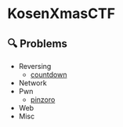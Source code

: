 # KosenXmasCTF
## 🔍 Problems
- Reversing
  - [countdown](https://github.com/KosenXmasCTF/countdown)
- Network
- Pwn
	- [pinzoro](https://github.com/KosenXmasCTF/pinzoro)
- Web
- Misc
